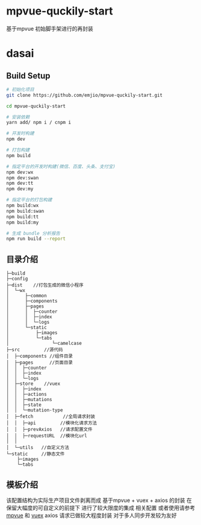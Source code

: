 # mpvue-quckily-start
基于mpvue 初始脚手架进行的再封装
# dasai


## Build Setup

``` bash
# 初始化项目
git clone https://github.com/emjio/mpvue-quckily-start.git

cd mpvue-quckily-start

# 安装依赖
yarn add/ npm i / cnpm i 

# 开发时构建
npm dev

# 打包构建
npm build

# 指定平台的开发时构建(微信、百度、头条、支付宝)
npm dev:wx
npm dev:swan
npm dev:tt
npm dev:my

# 指定平台的打包构建
npm build:wx
npm build:swan
npm build:tt
npm build:my

# 生成 bundle 分析报告
npm run build --report
```

## 目录介绍

```
├─build    
├─config
├─dist    //打包生成的微信小程序
│  └─wx
│      ├─common
│      ├─components
│      ├─pages
│      │  ├─counter
│      │  ├─index
│      │  └─logs
│      └─static
│          ├─images
│          └─tabs
│                └─camelcase
├─src         //源代码
│  ├─components //组件目录
│  ├─pages      //页面目录
│  │  ├─counter
│  │  ├─index
│  │  └─logs
│  ├─store    //vuex 
│  │  ├─index 
│  │  ├─actions
│  │  ├─mutations   
│  │  ├─state       
│  │  └─mutation-type   
│  ├─fetch           //全局请求封装
│  │  ├─api         //模块化请求方法 
│  │  ├─prevAxios   //请求配置文件
│  │  ├─requestURL  //模块化url
│  │
│  └─utils   //自定义方法
└─static     //静态文件
    ├─images
    └─tabs

```
## 模板介绍

该配置结构为实际生产项目文件剥离而成 
基于mpvue + vuex + axios 的封装 在保留大幅度的可自定义的前提下 进行了较大限度的集成
相关配置 或者使用请参考 [mpvue](http://vuejs-templates.github.io/webpack/) 和 [vuex](https://vuex.vuejs.org/zh/guide/)
axios 请求已做较大程度封装 对于多人同步开发较为友好

